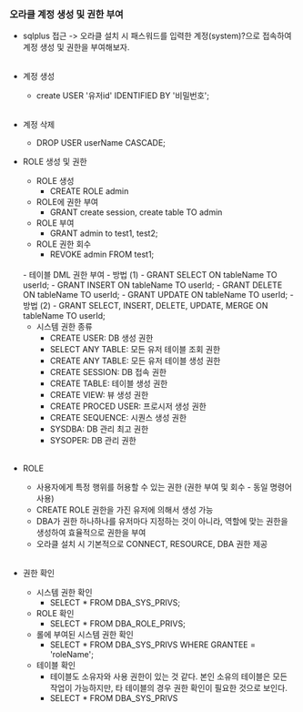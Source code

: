 ### 오라클 계정 생성 및 권한 부여
- sqlplus 접근 -> 오라클 설치 시 패스워드를 입력한 계정(system)?으로 접속하여 계정 생성 및 권한을 부여해보자.<br/><br/>

- 계정 생성
    - create USER '유저id' IDENTIFIED BY '비밀번호';
    <br/>
- 계정 삭제
    - DROP USER userName CASCADE;    
    
- ROLE 생성 및 권한
    - ROLE 생성
      - CREATE ROLE admin  
    - ROLE에 권한 부여
      - GRANT create session, create table TO admin
    - ROLE 부여
      - GRANT admin to test1, test2;
    - ROLE 권한 회수
      - REVOKE admin FROM test1;
    <br/>
    - 테이블 DML 권한 부여
      - 방법 (1)
          - GRANT SELECT ON tableName TO userId;
          - GRANT INSERT ON tableName TO userId;
          - GRANT DELETE ON tableName TO userId;
          - GRANT UPDATE ON tableName TO userId;
      - 방법 (2)	
          - GRANT SELECT, INSERT, DELETE, UPDATE, MERGE ON tableName TO userId;
     <br/>
     
     - 시스템 권한 종류
       - CREATE USER: DB 생성 권한
       - SELECT ANY TABLE: 모든 유저 테이블 조회 권한
       - CREATE ANY TABLE: 모든 유저 테이블 생성 권한
       - CREATE SESSION: DB 접속 권한
       - CREATE TABLE: 테이블 생성 권한
       - CREATE VIEW: 뷰 생성 권한
       - CREATE PROCED USER: 프로시저 생성 권한
       - CREATE SEQUENCE: 시퀀스 생성 권한
       - SYSDBA: DB 관리 최고 권한
       - SYSOPER: DB 관리 권한 
     <br/>
     
- ROLE
    - 사용자에게 특정 행위를 허용할 수 있는 권한 (권한 부여 및 회수 - 동일 명령어 사용)
    - CREATE ROLE 권한을 가진 유저에 의해서 생성 가능
    - DBA가 권한 하나하나를 유저마다 지정하는 것이 아니라, 역할에 맞는 권한을 생성하여 효율적으로 권한을 부여
    - 오라클 설치 시 기본적으로 CONNECT, RESOURCE, DBA 권한 제공
    <br/>

- 권한 확인
    - 시스템 권한 확인
      - SELECT * FROM DBA_SYS_PRIVS;
    - ROLE 확인
      - SELECT * FROM DBA_ROLE_PRIVS;
    - 롤에 부여된 시스템 권한 확인
      - SELECT * FROM DBA_SYS_PRIVS WHERE GRANTEE = 'roleName';
    - 테이블 확인
      - 테이블도 소유자와 사용 권한이 있는 것 같다. 본인 소유의 테이블은  모든 작업이 가능하지만, 타 테이블의 경우 권한 확인이 필요한 것으로 보인다.
      - SELECT * FROM DBA_SYS_PRIVS
      

      